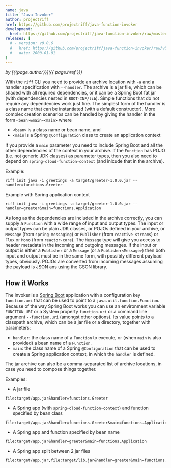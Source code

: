 ```yaml
---
name: java
title: "Java Invoker"
author: projectriff
href: https://github.com/projectriff/java-function-invoker
development:
  href: https://github.com/projectriff/java-function-invoker/raw/master/java-invoker.yaml
releases: [
  # - version: v0.0.6
  #   href: https://github.com/projectriff/java-function-invoker/raw/v0.0.6/java-invoker.yaml
  #   date: 2000-01-01
]
---
```


*by [{{page.author}}]({{ page.href }})*

With the `riff` CLI you need to provide an archive location with `-a`
and a handler specification with `--handler`. The archive is a jar
file, which can be shaded with all required dependencies, or it can be
a Spring Boot fat jar (with dependencies nested in
`BOOT-INF/lib`). Simple functions that do not require any dependencies
work just fine. The simplest form of the handler is a class name that
can be instantiated (with a default constructor). More complex creation scenarios can be handled by giving the handler in the form `<bean>&main=<main>` where

* `<bean>` is a class name or bean name, and
* `<main` is a Spring `@Configuration` class to create an application context

If you provide a `main` parameter you need to include Spring Boot and
all the other dependencies of the context in your archive. If the
`Function` has POJO (i.e. not generic JDK classes) as parameter types,
then you also need to depend on `spring-cloud-function-context` (and
inlcude that in the archive).

Example:

```
riff init java -i greetings -a target/greeter-1.0.0.jar --handler=functions.Greeter
```

Example with Spring application context

```
riff init java -i greetings -a target/greeter-1.0.0.jar --handler=greeter&main=functions.Application
```

As long as the dependencies are included in the archive correctly, you
can supply a `Function` with a wide range of input and output
types. The input or output types can be plain JDK classes, or POJOs
defined in your archive, or `Message` (from `spring-messaging`) or
`Publisher` (from `reactive-streams`) or `Flux` or `Mono` (from
`reactor-core`). The `Message` type will give you access to header
metadata in the incoming and outgoing messages. If the input or output
is either a `Publisher` or a `Message` (or a `Publisher<Message>`)
then both input and output must be in the same form, with possibly
different payload types, obviously. POJOs are converted from incoming
messages assuming the payload is JSON ans using the GSON library.

## How it Works

The invoker is a [Spring Boot](https://projects.spring.io/spring-boot)
application with a configuration key `function.uri` that can be used
to point to a `java.util.function.Function`. Because of the way Spring
Boot works you can use an environment variable `FUNCTION_URI` or a
System property `function.uri` or a command line argument
`--function.uri` (amongst other options). Its value points to a
classpath archive, which can be a jar file or a directory, together
with parameters:

* `handler`: the class name of a `Function` to execute, or (when
  `main` is also provided) a bean name of a `Function`.
* `main`: the class name of a Spring `@Configuration` that can be used
  to create a Spring application context, in which the `handler` is
  defined.

The jar archive can also be a comma-separated list of archive
locations, in case you need to compose things together.

Examples:

* A jar file

```
file:target/app.jar&handler=functions.Greeter
```

* A Spring app (with `spring-cloud-function-context`) and function specified by bean class

```
file:target/app.jar&handler=functions.Greeter&main=functions.Application
```

* A Spring app and function specified by bean name

```
file:target/app.jar&handler=greeter&main=functions.Application
```

* A Spring app split between 2 jar files

```
file:target/app.jar,file:target/lib.jar&handler=greeter&main=functions.Application
```


